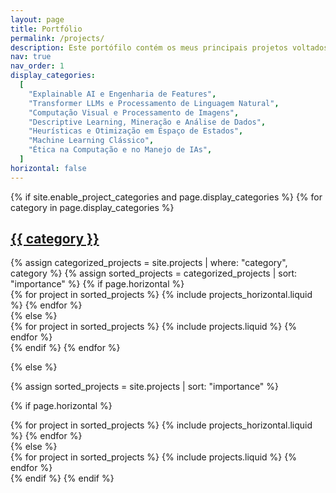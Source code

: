 ```yaml
---
layout: page
title: Portfólio
permalink: /projects/
description: Este portófilo contém os meus principais projetos voltados à área de Ciência de Dados e Aprendizado de Máquina, categorizados por área de estudo.
nav: true
nav_order: 1
display_categories:
  [
    "Explainable AI e Engenharia de Features",
    "Transformer LLMs e Processamento de Linguagem Natural",
    "Computação Visual e Processamento de Imagens",
    "Descriptive Learning, Mineração e Análise de Dados",
    "Heurísticas e Otimização em Espaço de Estados",
    "Machine Learning Clássico",
    "Ética na Computação e no Manejo de IAs",
  ]
horizontal: false
---
```


<!-- pages/projects.md -->
<div class="projects">
{% if site.enable_project_categories and page.display_categories %}
  <!-- Display categorized projects -->
  {% for category in page.display_categories %}
  <a id="{{ category }}" href=".#{{ category }}">
    <h2 class="category">{{ category }}</h2>
  </a>
  {% assign categorized_projects = site.projects | where: "category", category %}
  {% assign sorted_projects = categorized_projects | sort: "importance" %}
  <!-- Generate cards for each project -->
  {% if page.horizontal %}
  <div class="container">
    <div class="row row-cols-1 row-cols-md-2">
    {% for project in sorted_projects %}
      {% include projects_horizontal.liquid %}
    {% endfor %}
    </div>
  </div>
  {% else %}
  <div class="row row-cols-1 row-cols-md-3">
    {% for project in sorted_projects %}
      {% include projects.liquid %}
    {% endfor %}
  </div>
  {% endif %}
  {% endfor %}

{% else %}

<!-- Display projects without categories -->

{% assign sorted_projects = site.projects | sort: "importance" %}

  <!-- Generate cards for each project -->

{% if page.horizontal %}

  <div class="container">
    <div class="row row-cols-1 row-cols-md-2">
    {% for project in sorted_projects %}
      {% include projects_horizontal.liquid %}
    {% endfor %}
    </div>
  </div>
  {% else %}
  <div class="row row-cols-1 row-cols-md-3">
    {% for project in sorted_projects %}
      {% include projects.liquid %}
    {% endfor %}
  </div>
  {% endif %}
{% endif %}
</div>
